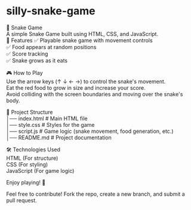 # silly-snake-game

🐍 Snake Game<br>
A simple Snake Game built using HTML, CSS, and JavaScript.
<br>
🚀 Features
✅ Playable snake game with movement controls<br>
✅ Food appears at random positions<br>
✅ Score tracking<br>
✅ Snake grows as it eats<br>

🎮 How to Play<br>
Use the arrow keys (↑ ↓ ← →) to control the snake's movement.<br>
Eat the red food to grow in size and increase your score.<br>
Avoid colliding with the screen boundaries and moving over the snake's body.<br>

📂 Project Structure<br>
│── index.html      # Main HTML file<br>
│── style.css       # Styles for the game<br>
│── script.js       # Game logic (snake movement, food generation, etc.)<br>
│── README.md       # Project documentation<br>

🛠️ Technologies Used<br>
HTML (For structure)<br>
CSS (For styling)<br>
JavaScript (For game logic)<br>

Enjoy playing! 🎉<br>

Feel free to contribute! Fork the repo, create a new branch, and submit a pull request.


